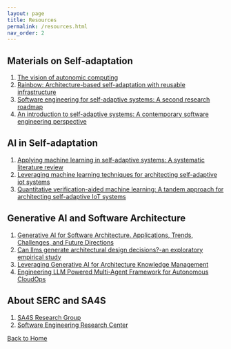 ```yaml
---
layout: page
title: Resources
permalink: /resources.html
nav_order: 2
---
```

## Materials on Self-adaptation

1. [The vision of autonomic computing](https://ieeexplore.ieee.org/abstract/document/1160055)
2. [Rainbow: Architecture-based self-adaptation with reusable infrastructure](https://ieeexplore.ieee.org/document/1350726)
3. [Software engineering for self-adaptive systems: A second research roadmap](https://drops.dagstuhl.de/storage/16dagstuhl-seminar-proceedings/dsp-vol10431/DagSemProc.10431.3/DagSemProc.10431.3.pdf)
4. [An introduction to self-adaptive systems: A contemporary software engineering perspective](https://introsas.cs.kuleuven.be/2020ExcerptBook.pdf)

## AI in Self-adaptation 

1. [Applying machine learning in self-adaptive systems: A systematic literature review](https://dl.acm.org/doi/pdf/10.1145/3469440)
2. [Leveraging machine learning techniques for architecting self-adaptive iot systems](https://ieeexplore.ieee.org/document/9239654)
3. [Quantitative verification-aided machine learning: A tandem approach for architecting self-adaptive IoT systems](https://www-users.york.ac.uk/~jcm567/files/ICSA_2020.pdf)

## Generative AI and Software Architecture

1. [Generative AI for Software Architecture. Applications, Trends, Challenges, and Future Directions](https://arxiv.org/pdf/2503.13310)
2. [Can llms generate architectural design decisions?-an exploratory empirical study](https://arxiv.org/pdf/2403.01709)
3. [Leveraging Generative AI for Architecture Knowledge Management](https://ieeexplore.ieee.org/abstract/document/10628192/)
4. [Engineering LLM Powered Multi-Agent Framework for Autonomous CloudOps](https://arxiv.org/pdf/2501.08243?)

## About SERC and SA4S

1. [SA4S Research Group](https://sa4s-serc.github.io/)
2. [Software Engineering Research Center](https://serc.iiit.ac.in/)

<nav>
  <a href="/index.html">Back to Home</a>
</nav> 